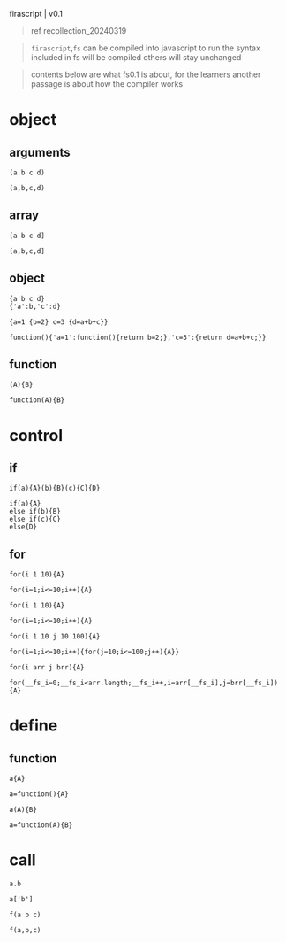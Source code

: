 firascript | v0.1

> ref recollection_20240319

> `firascript`,`fs` can be compiled into javascript to run
> the syntax included in fs will be compiled
> others will stay unchanged

> contents below are what fs0.1 is about, for the learners
> another passage is about how the compiler works

# object

## arguments
```
(a b c d)

(a,b,c,d)
```

## array
```
[a b c d]

[a,b,c,d]
```

## object
```
{a b c d}
{'a':b,'c':d}
```

```
{a=1 {b=2} c=3 {d=a+b+c}}

function(){'a=1':function(){return b=2;},'c=3':{return d=a+b+c;}}
```

## function
```
(A){B}

function(A){B}
```

# control

## if
```
if(a){A}(b){B}(c){C}{D}

if(a){A}
else if(b){B}
else if(c){C}
else{D}
```

## for
```
for(i 1 10){A}

for(i=1;i<=10;i++){A}
```

```
for(i 1 10){A}

for(i=1;i<=10;i++){A}
```

```
for(i 1 10 j 10 100){A}

for(i=1;i<=10;i++){for(j=10;i<=100;j++){A}}
```

```
for(i arr j brr){A}

for(__fs_i=0;__fs_i<arr.length;__fs_i++,i=arr[__fs_i],j=brr[__fs_i]){A}
```

# define

## function
```
a{A}

a=function(){A}
```

```
a(A){B}

a=function(A){B}
```

# call
```
a.b

a['b']
```

```
f(a b c)

f(a,b,c)
```


